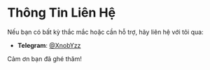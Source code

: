 # Thông Tin Liên Hệ

Nếu bạn có bất kỳ thắc mắc hoặc cần hỗ trợ, hãy liên hệ với tôi qua:

- **Telegram**: [@XnobYzz](https://t.me/XnobYzz)

Cảm ơn bạn đã ghé thăm!
